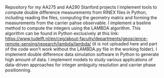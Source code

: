 Repository for my AA275 and AA290 Stanford projects 
I implement tools to compute double difference measurements from RINEX files in Python, including reading the files, computing the geometry matrix and forming the measurements from the carrier pahse observable.
I implement a bseline method to compute the integers using the LAMBDA algorithm. This algorithm can be found in Python exclusively at this link: https://www.tudelft.nl/en/ceg/about-faculty/departments/geoscience-remote-sensing/research/lambda/lambda/ (it is not uploaded here and part of the code won't work without the LAMBDA.py file in the working folder).
I implement double difference data simulation software in Python to generate high amount of data.
I implement models to study various applications of data-driven approaches for integer ambiguity resolution and carrier phase positionning.
